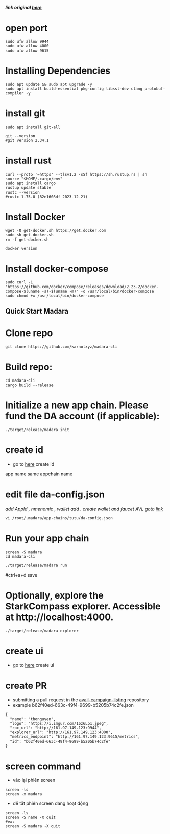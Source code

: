 ***link original [here](https://docs.availproject.org/clash-of-nodes/madara-karnot/)***
# open port
```
sudo ufw allow 9944
sudo ufw allow 4000
sudo ufw allow 9615
```
# Installing Dependencies
```
sudo apt update && sudo apt upgrade -y 
sudo apt install build-essential pkg-config libssl-dev clang protobuf-compiler -y
```
# install git
```
sudo apt install git-all

git --version
#git version 2.34.1
```
# install rust
```
curl --proto '=https' --tlsv1.2 -sSf https://sh.rustup.rs | sh
source "$HOME/.cargo/env"
sudo apt install cargo
rustup update stable
rustc --version
#rustc 1.75.0 (82e1608df 2023-12-21)
```
# Install Docker
```
wget -O get-docker.sh https://get.docker.com 
sudo sh get-docker.sh
rm -f get-docker.sh 

docker version
```
# Install docker-compose
```
sudo curl -L "https://github.com/docker/compose/releases/download/2.23.2/docker-compose-$(uname -s)-$(uname -m)" -o /usr/local/bin/docker-compose
sudo chmod +x /usr/local/bin/docker-compose
```
## Quick Start Madara
# Clone repo
```
git clone https://github.com/karnotxyz/madara-cli
```
# Build repo: 
```
cd madara-cli
cargo build --release
```
# Initialize a new app chain. Please fund the DA account (if applicable):
```
./target/release/madara init
```
# create id
- go to [here](https://app-id-gen.vercel.app/) create id 

app name same appchain name

# edit file da-config.json
*add AppId , nmenomic , wallet add . create wallet and faucet AVL goto [link](https://docs.availproject.org/about/faucet/)*
```
vi /root/.madara/app-chains/tutu/da-config.json
```
# Run your app chain
```
screen -S madara
cd madara-cli

./target/release/madara run
```
#ctrl+a+d save


# Optionally, explore the StarkCompass explorer. Accessible at http://localhost:4000.
```
./target/release/madara explorer
```
# create ui
- go to [here](https://www.uuidgenerator.net/) create ui

# create PR 
- submitting a pull request in the [avail-campaign-listing](https://github.com/karnotxyz/avail-campaign-listing) repository
- example b62f40ed-663c-49f4-9699-b5205b74c2fe.json
```
{
  "name": "thonguyen",
  "logo": "https://i.imgur.com/16z6Lp1.jpeg",
  "rpc_url": "http://161.97.149.123:9944",
  "explorer_url": "http://161.97.149.123:4000",
  "metrics_endpoint": "http://161.97.149.123:9615/metrics",
  "id": "b62f40ed-663c-49f4-9699-b5205b74c2fe"
}
```
# screen command
- vào lại phiên screen
```
screen -ls
screen -x madara
```
- để tắt phiên screen đang hoạt động
```
screen -ls
screen -S name -X quit
#ex:
screen -S madara -X quit
```
